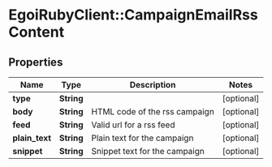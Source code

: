 # EgoiRubyClient::CampaignEmailRssContent

## Properties
Name | Type | Description | Notes
------------ | ------------- | ------------- | -------------
**type** | **String** |  | [optional] 
**body** | **String** | HTML code of the rss campaign | [optional] 
**feed** | **String** | Valid url for a rss feed | [optional] 
**plain_text** | **String** | Plain text for the campaign | [optional] 
**snippet** | **String** | Snippet text for the campaign | [optional] 


